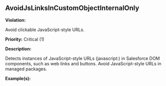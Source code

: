 AvoidJsLinksInCustomObjectInternalOnly[](#avoidjslinksincustomobjectinternalonly)
------------------------------------------------------------------------------------------------------------------------------------------------------

**Violation:**

   Avoid clickable JavaScript-style URLs.


**Priority:** Critical (1)

**Description:**

   Detects instances of JavaScript-style URLs (javascript:)
		in Salesforce DOM components, such as web links and buttons. Avoid
		JavaScript-style URLs in managed packages.

**Example(s):**

   

